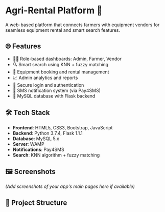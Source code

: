 # Agri-Rental Platform 🚜

A web-based platform that connects farmers with equipment vendors for seamless equipment rental and smart search features.

## 🌐 Features

- 👨‍🌾 Role-based dashboards: Admin, Farmer, Vendor
- 🔍 Smart search using KNN + fuzzy matching
- 📅 Equipment booking and rental management
- 📈 Admin analytics and reports
- 🔐 Secure login and authentication
- 📲 SMS notification system (via Pay4SMS)
- 💾 MySQL database with Flask backend

## 🛠️ Tech Stack

- **Frontend**: HTML5, CSS3, Bootstrap, JavaScript
- **Backend**: Python 3.7.4, Flask 1.1.1
- **Database**: MySQL 5.x
- **Server**: WAMP
- **Notifications**: Pay4SMS
- **Search**: KNN algorithm + fuzzy matching

## 🖼️ Screenshots

*(Add screenshots of your app's main pages here if available)*

## 📁 Project Structure

